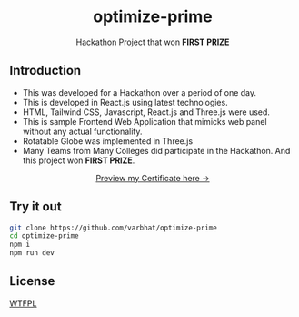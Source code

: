 <h1 align="center">optimize-prime</h1> 
<p align="center">Hackathon Project that won <strong>FIRST PRIZE</strong></p>

## Introduction
* This was developed for a Hackathon over a period of one day.
* This is developed in React.js using latest technologies.
* HTML, Tailwind CSS, Javascript, React.js and Three.js were used.
* This is sample Frontend Web Application that mimicks web panel without any actual functionality.
* Rotatable Globe was implemented in Three.js
* Many Teams from Many Colleges did participate in the Hackathon. And this project won **FIRST PRIZE**.

<p align="center">
  <p align="center"><a href="public/certificate.pdf">Preview my Certificate here →</a></p>
</p>

## Try it out
  ```bash
  git clone https://github.com/varbhat/optimize-prime
  cd optimize-prime
  npm i
  npm run dev
  ```
## License
[WTFPL](https://www.wtfpl.net/)
